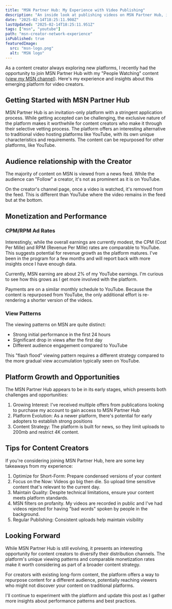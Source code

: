 ```yaml
---
title: "MSN Partner Hub: My Experience with Video Publishing"
description: "An inside look at publishing videos on MSN Partner Hub, including ad rates, view patterns, and unique opportunities"
date: "2025-02-14T18:25:11.908Z"
lastUpdated: "2025-02-14T18:25:11.951Z"
tags: ["msn", "youtube"]
path: "msn-creator-network-experience"
isPublished: true
featuredImage:
  src: "msn-logo.png"
  alt: "MSN logo"
---
```


As a content creator always exploring new platforms, I recently had the opportunity to join MSN Partner Hub with my "People Watching" content ([view my MSN channel](https://www.msn.com/en-us/channel/source/People%20Watching/sr-vid-esgcjjh9rb4ib2m7uqenjijscjpxxfpp7wnxyaquvry2y8duyims)). Here's my experience and insights about this emerging platform for video creators.

## Getting Started with MSN Partner Hub

MSN Partner Hub is an invitation-only platform with a stringent application process. While getting accepted can be challenging, the exclusive nature of the platform makes it worthwhile for content creators who make it through their selective vetting process. The platform offers an interesting alternative to traditional video hosting platforms like YouTube, with its own unique characteristics and requirements. The content can be repurposed for other platforms, like YouTube.

## Audience relationship with the Creator

The majority of content on MSN is viewed from a news feed. While the audience can "Follow" a creator, it's not as prominent as it is on YouTube.

On the creator's channel page, once a video is watched, it's removed from the feed. This is different than YouTube where the video remains in the feed but at the bottom.

## Monetization and Performance

### CPM/RPM Ad Rates

Interestingly, while the overall earnings are currently modest, the CPM (Cost Per Mille) and RPM (Revenue Per Mille) rates are comparable to YouTube. This suggests potential for revenue growth as the platform matures. I've been in the program for a few months and will report back with more insights once I have enough data.

Currently, MSN earning are about 2% of my YouTube earnings. I'm curious to see how this grows as I get more involved with the platform.

Payments are on a similar monthly schedule to YouTube. Because the content is repurposed from YouTube, the only additional effort is re-rendering a shorter version of the videos.

### View Patterns

The viewing patterns on MSN are quite distinct:

- Strong initial performance in the first 24 hours
- Significant drop in views after the first day
- Different audience engagement compared to YouTube

This "flash flood" viewing pattern requires a different strategy compared to the more gradual view accumulation typically seen on YouTube.

## Platform Growth and Opportunities

The MSN Partner Hub appears to be in its early stages, which presents both challenges and opportunities:

1. Growing Interest: I've received multiple offers from publications looking to purchase my account to gain access to MSN Partner Hub
2. Platform Evolution: As a newer platform, there's potential for early adopters to establish strong positions
3. Content Strategy: The platform is built for news, so they limit uploads to 200mb and restrict 4K content.

## Tips for Content Creators

If you're considering joining MSN Partner Hub, here are some key takeaways from my experience:

1. Optimize for Short-Form: Prepare condensed versions of your content
2. Focus on the Now: Videos go big then die. So upload time sensitive content that's relevant to the current day.
3. Maintain Quality: Despite technical limitations, ensure your content meets platform standards.
4. MSN filters on profanity. My videos are recorded in public and I've had videos rejected for having "bad words" spoken by people in the background.
5. Regular Publishing: Consistent uploads help maintain visibility

## Looking Forward

While MSN Partner Hub is still evolving, it presents an interesting opportunity for content creators to diversify their distribution channels. The platform's unique viewing patterns and comparable monetization rates make it worth considering as part of a broader content strategy.

For creators with existing long-form content, the platform offers a way to repurpose content for a different audience, potentially reaching viewers who might not discover your content on traditional platforms.

I'll continue to experiment with the platform and update this post as I gather more insights about performance patterns and best practices.
